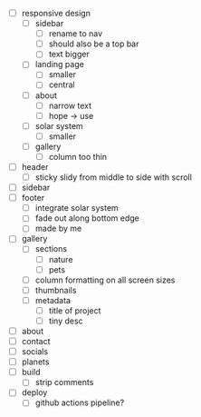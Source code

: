 * [ ] responsive design
    * [ ] sidebar
        * [ ] rename to nav
        * [ ] should also be a top bar
        * [ ] text bigger
    * [ ] landing page
        * [ ] smaller
        * [ ] central
    * [ ] about
        * [ ] narrow text
        * [ ] hope -> use
    * [ ] solar system
        * [ ] smaller
    * [ ] gallery
        * [ ] column too thin
* [ ] header
    * [ ] sticky slidy from middle to side with scroll
* [ ] sidebar
* [ ] footer
    * [ ] integrate solar system
    * [ ] fade out along bottom edge
    * [ ] made by me
* [ ] gallery
    * [ ] sections
        * [ ] nature
        * [ ] pets
    * [ ] column formatting on all screen sizes
    * [ ] thumbnails
    * [ ] metadata
        * [ ] title of project
        * [ ] tiny desc
* [ ] about
* [ ] contact
* [ ] socials
* [ ] planets
* [ ] build
    * [ ] strip comments
* [ ] deploy
    * [ ] github actions pipeline?
